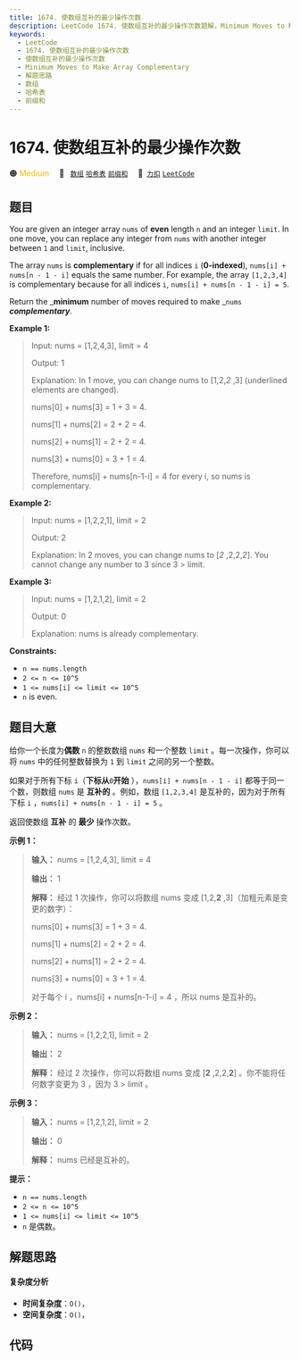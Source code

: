 ```yaml
---
title: 1674. 使数组互补的最少操作次数
description: LeetCode 1674. 使数组互补的最少操作次数题解，Minimum Moves to Make Array Complementary，包含解题思路、复杂度分析以及完整的 JavaScript 代码实现。
keywords:
  - LeetCode
  - 1674. 使数组互补的最少操作次数
  - 使数组互补的最少操作次数
  - Minimum Moves to Make Array Complementary
  - 解题思路
  - 数组
  - 哈希表
  - 前缀和
---
```


# 1674. 使数组互补的最少操作次数

🟠 <font color=#ffb800>Medium</font>&emsp; 🔖&ensp; [`数组`](/tag/array.md) [`哈希表`](/tag/hash-table.md) [`前缀和`](/tag/prefix-sum.md)&emsp; 🔗&ensp;[`力扣`](https://leetcode.cn/problems/minimum-moves-to-make-array-complementary) [`LeetCode`](https://leetcode.com/problems/minimum-moves-to-make-array-complementary)

## 题目

You are given an integer array `nums` of **even** length `n` and an integer
`limit`. In one move, you can replace any integer from `nums` with another
integer between `1` and `limit`, inclusive.

The array `nums` is **complementary** if for all indices `i` (**0-indexed**),
`nums[i] + nums[n - 1 - i]` equals the same number. For example, the array
`[1,2,3,4]` is complementary because for all indices `i`, `nums[i] + nums[n -
1 - i] = 5`.

Return the _**minimum** number of moves required to make _`nums`
_**complementary**_.



**Example 1:**

> Input: nums = [1,2,4,3], limit = 4
> 
> Output: 1
> 
> Explanation: In 1 move, you can change nums to [1,2,_2_ ,3] (underlined elements are changed).
> 
> nums[0] + nums[3] = 1 + 3 = 4.
> 
> nums[1] + nums[2] = 2 + 2 = 4.
> 
> nums[2] + nums[1] = 2 + 2 = 4.
> 
> nums[3] + nums[0] = 3 + 1 = 4.
> 
> Therefore, nums[i] + nums[n-1-i] = 4 for every i, so nums is complementary.

**Example 2:**

> Input: nums = [1,2,2,1], limit = 2
> 
> Output: 2
> 
> Explanation: In 2 moves, you can change nums to [_2_ ,2,2,_2_]. You cannot change any number to 3 since 3 > limit.

**Example 3:**

> Input: nums = [1,2,1,2], limit = 2
> 
> Output: 0
> 
> Explanation: nums is already complementary.

**Constraints:**

  * `n == nums.length`
  * `2 <= n <= 10^5`
  * `1 <= nums[i] <= limit <= 10^5`
  * `n` is even.


## 题目大意

给你一个长度为**偶数** `n` 的整数数组 `nums` 和一个整数 `limit` 。每一次操作，你可以将 `nums` 中的任何整数替换为 `1`
到 `limit` 之间的另一个整数。

如果对于所有下标 `i`（**下标从**`0`**开始** ），`nums[i] + nums[n - 1 - i]` 都等于同一个数，则数组 `nums`
是 **互补的** 。例如，数组 `[1,2,3,4]` 是互补的，因为对于所有下标 `i` ，`nums[i] + nums[n - 1 - i] =
5` 。

返回使数组 **互补** 的 **最少** 操作次数。

**示例 1：**

> 
> 
> 
> 
> 
> **输入：** nums = [1,2,4,3], limit = 4
> 
> **输出：** 1
> 
> **解释：** 经过 1 次操作，你可以将数组 nums 变成 [1,2,**2** ,3]（加粗元素是变更的数字）：
> 
> nums[0] + nums[3] = 1 + 3 = 4.
> 
> nums[1] + nums[2] = 2 + 2 = 4.
> 
> nums[2] + nums[1] = 2 + 2 = 4.
> 
> nums[3] + nums[0] = 3 + 1 = 4.
> 
> 对于每个 i ，nums[i] + nums[n-1-i] = 4 ，所以 nums 是互补的。
> 
> 

**示例 2：**

> 
> 
> 
> 
> 
> **输入：** nums = [1,2,2,1], limit = 2
> 
> **输出：** 2
> 
> **解释：** 经过 2 次操作，你可以将数组 nums 变成 [**2** ,2,2,**2**] 。你不能将任何数字变更为 3 ，因为 3 > limit 。
> 
> 

**示例 3：**

> 
> 
> 
> 
> 
> **输入：** nums = [1,2,1,2], limit = 2
> 
> **输出：** 0
> 
> **解释：** nums 已经是互补的。
> 
> 

**提示：**

  * `n == nums.length`
  * `2 <= n <= 10^5`
  * `1 <= nums[i] <= limit <= 10^5`
  * `n` 是偶数。


## 解题思路

#### 复杂度分析

- **时间复杂度**：`O()`，
- **空间复杂度**：`O()`，

## 代码

```javascript

```